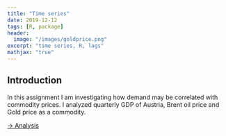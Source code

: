 ```yaml
---
title: "Time series"
date: 2019-12-12
tags: [R, package]
header:
  image: "/images/goldprice.png"
excerpt: "time series, R, lags"
mathjax: "true"
---
```



## Introduction

In this assignment I am investigating how demand may be correlated with commodity prices. I analyzed quarterly GDP of Austria, Brent oil price and Gold price as a commodity.

[-> Analysis](/assets/gdp_commodities.pdf)

